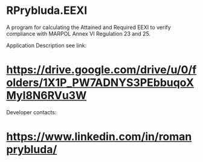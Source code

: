 # RPrybluda.EEXI
A program for calculating the Attained and Required EEXI to verify compliance with MARPOL Annex VI Regulation 23 and 25.

Application Description see link:
# https://drive.google.com/drive/u/0/folders/1X1P_PW7ADNYS3PEbbuqoXMyI8N6RVu3W

Developer contacts:
# https://www.linkedin.com/in/romanprybluda/
